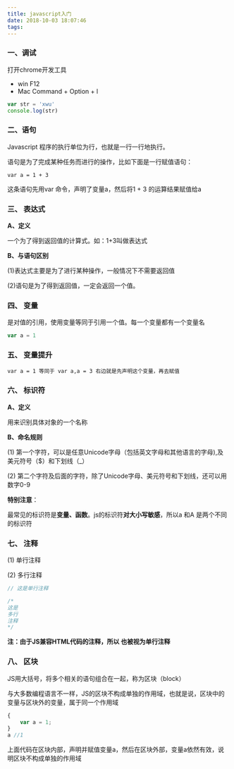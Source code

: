 ```yaml
---
title: javascript入门
date: 2018-10-03 18:07:46
tags:
---
```


### 一、调试

打开chrome开发工具

- win     F12
- Mac    Command + Option + l

```javascript
var str = 'xwu'
console.log(str)
```



### 二、语句

 Javascript 程序的执行单位为行，也就是一行一行地执行。

语句是为了完成某种任务而进行的操作，比如下面是一行赋值语句：

```
var a = 1 + 3
```

这条语句先用var 命令，声明了变量a，然后将1 + 3 的运算结果赋值给a



### 三、 表达式 

**A、定义**

一个为了得到返回值的计算式。如：1+3叫做表达式



**B、与语句区别**

(1)表达式主要是为了进行某种操作，一般情况下不需要返回值

(2)语句是为了得到返回值，一定会返回一个值。



### 四、  变量

是对值的引用，使用变量等同于引用一个值。每一个变量都有一个变量名

```javascript
var a = 1
```



### 五、  变量提升

```
var a = 1 等同于 var a,a = 3 右边就是先声明这个变量，再去赋值
```



### 六、 标识符

**A、定义**

用来识别具体对象的一个名称



**B、命名规则**

(1)  第一个字符，可以是任意Unicode字母（包括英文字母和其他语言的字母),及美元符号（$）和下划线（_）

(2)  第二个字符及后面的字符，除了Unicode字母、美元符号和下划线，还可以用数字0-9



**特别注意**：

最常见的标识符是**变量、函数**。js的标识符**对大小写敏感**，所以a 和A 是两个不同的标识符



### 七、  注释

(1)  单行注释

(2)  多行注释

```javascript
// 这是单行注释

/*
这是
多行
注释
*/
```

**注：由于JS兼容HTML代码的注释，所以<!-- 和--> 也被视为单行注释**



### 八、  区块

JS用大括号，将多个相关的语句组合在一起，称为区块（block）

与大多数编程语言不一样，JS的区块不构成单独的作用域，也就是说，区块中的变量与区块外的变量，属于同一个作用域

```javascript
{
    var a = 1;
}
a //1

```

上面代码在区块内部，声明并赋值变量a，然后在区块外部，变量a依然有效，说明区块不构成单独的作用域



